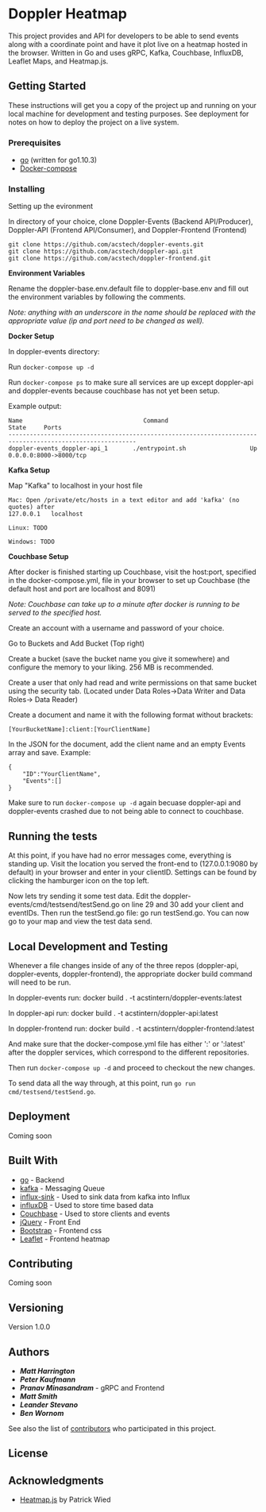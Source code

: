 # Doppler Heatmap
This project provides and API for developers to be able to send events along with a coordinate point and have it plot live on a heatmap hosted in the browser. Written in Go and uses gRPC, Kafka, Couchbase, InfluxDB, Leaflet Maps, and Heatmap.js.

## Getting Started

These instructions will get you a copy of the project up and running on your local machine for development and testing purposes. See deployment for notes on how to deploy the project on a live system.

### Prerequisites


* [go](https://golang.org/doc/install) (written for go1.10.3)
* [Docker-compose](https://docs.docker.com/compose/install/#install-compose)


### Installing

Setting up the evironment

In directory of your choice, clone Doppler-Events (Backend API/Producer), Doppler-API (Frontend API/Consumer), and Doppler-Frontend (Frontend)


```
git clone https://github.com/acstech/doppler-events.git
git clone https://github.com/acstech/doppler-api.git
git clone https://github.com/acstech/doppler-frontend.git
```

**Environment Variables**

Rename the doppler-base.env.default file to doppler-base.env and fill out the environment variables by following the comments.

_Note: anything with an underscore in the name should be replaced with the appropriate value (ip and port need to be changed as well)._

**Docker Setup**

In doppler-events directory:

Run `docker-compose up -d`

Run `docker-compose ps` to make sure all services are up except doppler-api and doppler-events because couchbase has not yet been setup.

Example output:

```
Name                                  Command                      State     Ports                         
----------------------------------------------------------------------------------------------------------
doppler-events_doppler-api_1       ./entrypoint.sh                  Up      0.0.0.0:8000->8000/tcp
```

**Kafka Setup**

Map "Kafka" to localhost in your host file

    Mac: Open /private/etc/hosts in a text editor and add 'kafka' (no quotes) after
    127.0.0.1	localhost

	Linux: TODO

    Windows: TODO

**Couchbase Setup**

After docker is finished starting up Couchbase, visit the host:port, specified in the docker-compose.yml, file in your browser to set up Couchbase (the default host and port are localhost and 8091)

_Note: Couchbase can take up to a minute after docker is running to be served to the specified host._

Create an account with a username and password of your choice.

Go to Buckets and Add Bucket (Top right)

Create a bucket (save the bucket name you give it somewhere) and configure the memory to your liking. 256 MB is recommended.

Create a user that only had read and write permissions on that same bucket using the security tab. (Located under Data Roles->Data Writer and Data Roles-> Data Reader)

Create a document and name it with the following format without brackets:

    [YourBucketName]:client:[YourClientName]

In the JSON for the document, add the client name and an empty Events array and save. Example:

    {
    	"ID":"YourClientName",
        "Events":[]
    }

Make sure to run `docker-compose up -d` again becuase doppler-api and doppler-events crashed due to not being able to connect to couchbase.

## Running the tests

At this point, if you have had no error messages come, everything is standing up. Visit the location you served the front-end to (127.0.0.1:9080 by default) in your browser and enter in your clientID. Settings can be found by clicking the hamburger icon on the top left.

Now lets try sending it some test data. Edit the doppler-events/cmd/testsend/testSend.go on line 29 and 30 add your client and eventIDs. Then run the testSend.go file: go run testSend.go. You can now go to your map and view the test data send.

## Local Development and Testing

Whenever a file changes inside of any of the three repos (doppler-api, doppler-events, doppler-frontend), the appropriate docker build command will need to be run.

In doppler-events run: docker build . -t acstintern/doppler-events:latest

In doppler-api run: docker build . -t acstintern/doppler-api:latest

In doppler-frontend run: docker build . -t acstintern/doppler-frontend:latest

And make sure that the docker-compose.yml file has either ':' or ':latest' after the doppler services, which correspond to the different repositories.

Then run `docker-compose up -d` and proceed to checkout the new changes.

To send data all the way through, at this point, run `go run cmd/testsend/testSend.go`.

## Deployment

Coming soon

## Built With

* [go](https://golang.org/) - Backend
* [kafka](http://kafka.apache.org/) - Messaging Queue
* [influx-sink](https://lenses.stream/connectors/sink/influx.html) - Used to sink data from kafka into Influx
* [influxDB](https://www.influxdata.com/) - Used to store time based data
* [Couchbase](https://www.couchbase.com/) - Used to store clients and events
* [jQuery](https://jquery.com/) - Front End
* [Bootstrap](https://getbootstrap.com/) - Frontend css
* [Leaflet](https://leafletjs.com/index.html) - Frontend heatmap

## Contributing

Coming soon

## Versioning

Version 1.0.0

## Authors

* ***Matt Harrington***
* ***Peter Kaufmann***
* ***Pranav Minasandram*** - gRPC and Frontend
* ***Matt Smith***
* ***Leander Stevano***
* ***Ben Wornom***

See also the list of [contributors](https://github.com/your/project/contributors) who participated in this project.

## License

## Acknowledgments

* [Heatmap.js](https://www.patrick-wied.at/static/heatmapjs/) by Patrick Wied

